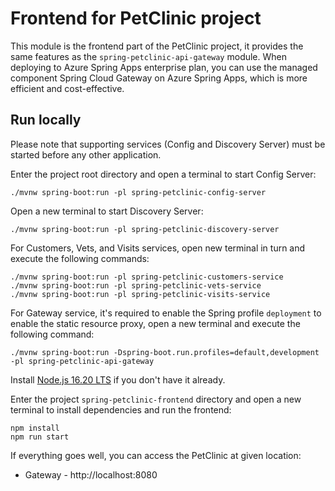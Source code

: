 # Frontend for PetClinic project

This module is the frontend part of the PetClinic project, it provides the same features as the `spring-petclinic-api-gateway` module.
When deploying to Azure Spring Apps enterprise plan, you can use the managed component Spring Cloud Gateway on Azure Spring Apps, which is more efficient and cost-effective. 

## Run locally

Please note that supporting services (Config and Discovery Server) must be started before any other application.

Enter the project root directory and open a terminal to start Config Server:

```shell
./mvnw spring-boot:run -pl spring-petclinic-config-server
```

Open a new terminal to start Discovery Server:

```shell
./mvnw spring-boot:run -pl spring-petclinic-discovery-server
```

For Customers, Vets, and Visits services, open new terminal in turn and execute the following commands:

```shell
./mvnw spring-boot:run -pl spring-petclinic-customers-service
./mvnw spring-boot:run -pl spring-petclinic-vets-service
./mvnw spring-boot:run -pl spring-petclinic-visits-service
```

For Gateway service, it's required to enable the Spring profile `deployment` to enable the static resource proxy, open a new terminal and execute the following command:

```shell
./mvnw spring-boot:run -Dspring-boot.run.profiles=default,development -pl spring-petclinic-api-gateway
```

Install [Node.js 16.20 LTS](https://nodejs.org/en/download/) if you don't have it already.

Enter the project `spring-petclinic-frontend` directory and open a new terminal to install dependencies and run the frontend:

```shell
npm install
npm run start
````

If everything goes well, you can access the PetClinic at given location:
* Gateway - http://localhost:8080
